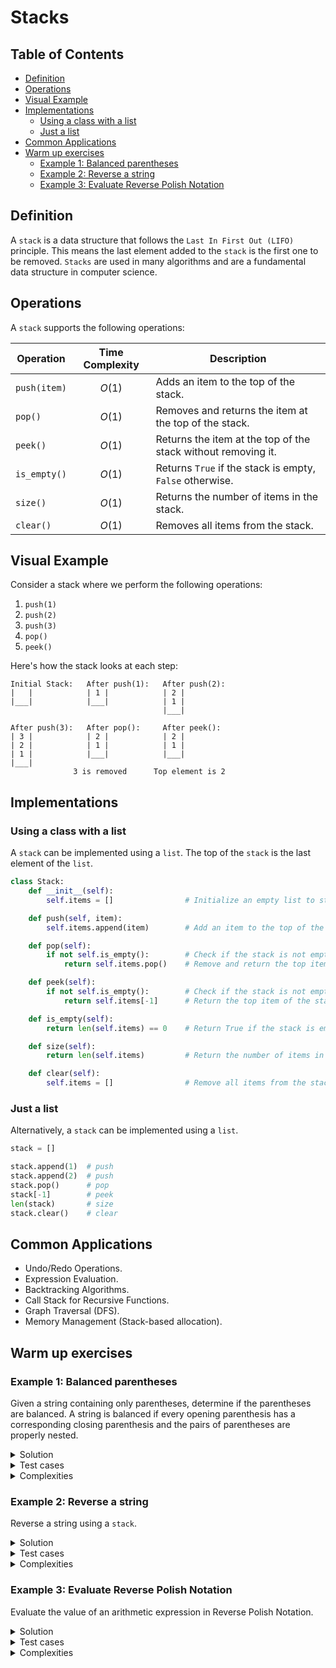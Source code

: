 <h1> Stacks </h1>
<h2> Table of Contents </h2>

- [Definition](#definition)
- [Operations](#operations)
- [Visual Example](#visual-example)
- [Implementations](#implementations)
  - [Using a class with a list](#using-a-class-with-a-list)
  - [Just a list](#just-a-list)
- [Common Applications](#common-applications)
- [Warm up exercises](#warm-up-exercises)
  - [Example 1: Balanced parentheses](#example-1-balanced-parentheses)
  - [Example 2: Reverse a string](#example-2-reverse-a-string)
  - [Example 3: Evaluate Reverse Polish Notation](#example-3-evaluate-reverse-polish-notation)

## Definition

A `stack` is a data structure that follows the `Last In First Out (LIFO)` principle. This means the last element added to the `stack` is the first one to be removed. `Stacks` are used in many algorithms and are a fundamental data structure in computer science.

## Operations

A `stack` supports the following operations:

| Operation    | Time Complexity | Description                                                   |
| ------------ | :-------------: | ------------------------------------------------------------- |
| `push(item)` |     $O(1)$      | Adds an item to the top of the stack.                         |
| `pop()`      |     $O(1)$      | Removes and returns the item at the top of the stack.         |
| `peek()`     |     $O(1)$      | Returns the item at the top of the stack without removing it. |
| `is_empty()` |     $O(1)$      | Returns `True` if the stack is empty, `False` otherwise.      |
| `size()`     |     $O(1)$      | Returns the number of items in the stack.                     |
| `clear()`    |     $O(1)$      | Removes all items from the stack.                             |

## Visual Example

Consider a stack where we perform the following operations:

1. `push(1)`
2. `push(2)`
3. `push(3)`
4. `pop()`
5. `peek()`

Here's how the stack looks at each step:

```
Initial Stack:   After push(1):   After push(2):
|   |            | 1 |            | 2 |
|___|            |___|            | 1 |
                                  |___|

After push(3):   After pop():     After peek():
| 3 |            | 2 |            | 2 |
| 2 |            | 1 |            | 1 |
| 1 |            |___|            |___|
|___|
              3 is removed      Top element is 2
```

## Implementations

### Using a class with a list

A `stack` can be implemented using a `list`. The top of the `stack` is the last element of the `list`.

```python
class Stack:
    def __init__(self):
        self.items = []                # Initialize an empty list to store stack items

    def push(self, item):
        self.items.append(item)        # Add an item to the top of the stack

    def pop(self):
        if not self.is_empty():        # Check if the stack is not empty
            return self.items.pop()    # Remove and return the top item of the stack

    def peek(self):
        if not self.is_empty():        # Check if the stack is not empty
            return self.items[-1]      # Return the top item of the stack without removing it

    def is_empty(self):
        return len(self.items) == 0    # Return True if the stack is empty, False otherwise

    def size(self):
        return len(self.items)         # Return the number of items in the stack

    def clear(self):
        self.items = []                # Remove all items from the stack
```

### Just a list

Alternatively, a `stack` can be implemented using a `list`.

```python
stack = []

stack.append(1)  # push
stack.append(2)  # push
stack.pop()      # pop
stack[-1]        # peek
len(stack)       # size
stack.clear()    # clear
```

## Common Applications

- Undo/Redo Operations.
- Expression Evaluation.
- Backtracking Algorithms.
- Call Stack for Recursive Functions.
- Graph Traversal (DFS).
- Memory Management (Stack-based allocation).

## Warm up exercises

### Example 1: Balanced parentheses

Given a string containing only parentheses, determine if the parentheses are balanced. A string is balanced if every opening parenthesis has a corresponding closing parenthesis and the pairs of parentheses are properly nested.

<details>
<summary>Solution</summary>

```python
def is_balanced_parentheses(s):
    stack = []
    for char in s:
        if char == '(':
            stack.append(char)
        elif char == ')':
            if not stack or stack.pop() != '(':
                return False
    return len(stack) == 0
```

</details>

<details>
<summary>Test cases</summary>

```python
assert is_balanced_parentheses('()') == True
assert is_balanced_parentheses('()[]{}') == True
assert is_balanced_parentheses('(]') == False
assert is_balanced_parentheses('([)]') == False
assert is_balanced_parentheses('{[]}') == True
```

</details>

<details>
<summary>Complexities</summary>

- Time complexity: $O(n)$
- Space complexity: $O(n)$, where $n$ is the length of the string.
</details>

### Example 2: Reverse a string

Reverse a string using a `stack`.

<details>
<summary>Solution</summary>

```python
def reverse_string(s):
    stack = []
    for char in s:
        stack.append(char)
    reversed_s = ''
    while stack:
        reversed_s += stack.pop()
    return reversed_s
```

</details>

<details>
<summary>Test cases</summary>

```python
assert reverse_string('hello') == 'olleh'
assert reverse_string('world') == 'dlrow'
assert reverse_string('') == ''
```

</details>

<details>
<summary>Complexities</summary>

- Time complexity: $O(n)$
- Space complexity: $O(n)$, where $n$ is the length of the string.
</details>

### Example 3: Evaluate Reverse Polish Notation

Evaluate the value of an arithmetic expression in Reverse Polish Notation.

<details>
<summary>Solution</summary>

```python
def eval_rpn(tokens):
    stack = []
    for token in tokens:
        if token in '+-*/':
            b = stack.pop()
            a = stack.pop()
            if token == '+':
                stack.append(a + b)
            elif token == '-':
                stack.append(a - b)
            elif token == '*':
                stack.append(a * b)
            elif token == '/':
                stack.append(int(a / b))
        else:
            stack.append(int(token))
    return stack.pop()
```

</details>

<details>
<summary>Test cases</summary>

```python
assert eval_rpn(['2', '1', '+', '3', '*']) == 9
assert eval_rpn(['4', '13', '5', '/', '+']) == 6
assert eval_rpn(['10', '6', '9', '3', '/', '-', '*']) == 90
```

</details>

<details>
<summary>Complexities</summary>

- Time complexity: $O(n)$
- Space complexity: $O(n)$, where $n$ is the number of tokens.
</details>
